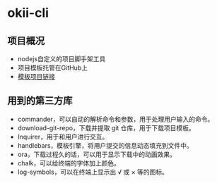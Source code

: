 # okii-cli

## 项目概况
- nodejs自定义的项目脚手架工具
- 项目模板托管在GitHub上
- [模板项目链接](https://github.com/linhui97/vue-template)

## 用到的第三方库
- commander，可以自动的解析命令和参数，用于处理用户输入的命令。
- download-git-repo，下载并提取 git 仓库，用于下载项目模板。
- Inquirer，用于和用户进行交互。
- handlebars，模板引擎，将用户提交的信息动态填充到文件中。
- ora，下载过程久的话，可以用于显示下载中的动画效果。
- chalk，可以给终端的字体加上颜色。
- log-symbols，可以在终端上显示出 √ 或 × 等的图标。
